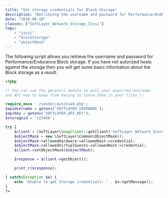 ```yaml
---
title: "Get storage credentials for Block Storage"
description: "Retrieving the username and password for Performance/Endurance Block storage"
date: "2016-08-10"
classes: ["SoftLayer_Network_Storage_Iscsi"]
tags:
    - "iscsi"
    - "blockStorage"
    - "objectMask"
---
```



The following script allows you retrieve the username and password for Performance/Endurance Block storage. If you have not autorized hosts against the storage then you will get some basic information about the Block storage as a result. 

```php
<?php

/* You can use the getenv() module to pull your exported Username
and API key to keep from having to store them in your files */ 

require_once './vendor/autoload.php';
$apiUsername = getenv('SOFTLAYER_USERNAME');
$apiKey = getenv('SOFTLAYER_API_KEY');
$storageid = '123456';

try {
    $client = \SoftLayer\SoapClient::getClient('SoftLayer_Network_Storage_Iscsi', $storageid, $apiUsername, $apiKey);
    $objectMask = new \SoftLayer\Common\ObjectMask();
    $objectMask->allowedHardware->allowedHost->credential;
    $objectMask->allowedVirtualGuests->allowedHost->credential;
    $client->setObjectMask($objectMask);

    $response = $client->getObject();

    print_r($response);

} catch(Exception $e) {
    echo 'Unable to get Storage credentials: ' . $e->getMessage();
}
?>
```
